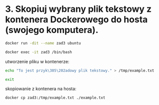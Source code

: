 # 3. Skopiuj wybrany plik tekstowy z kontenera Dockerowego do hosta (swojego komputera).  

```bash
docker run -dit --name zad3 ubuntu
```

```bash
docker exec -it zad3 /bin/bash
```

utworzenie pliku w kontenerze:  
```bash
echo "To jest przyk\305\202adowy plik tekstowy." > /tmp/example.txt
```

```bash
exit
```  

skopiowanie z kontenera na hosta:  
```bash
docker cp zad3:/tmp/example.txt ./example.txt
```
